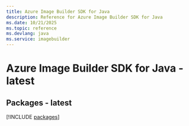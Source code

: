```yaml
---
title: Azure Image Builder SDK for Java
description: Reference for Azure Image Builder SDK for Java
ms.date: 10/21/2025
ms.topic: reference
ms.devlang: java
ms.service: imagebuilder
---
```

# Azure Image Builder SDK for Java - latest
## Packages - latest
[!INCLUDE [packages](image-builder-index.md)]